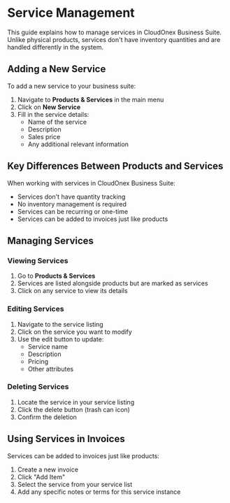 # Service Management

This guide explains how to manage services in CloudOnex Business Suite. Unlike physical products, services don't have inventory quantities and are handled differently in the system.

## Adding a New Service

To add a new service to your business suite:

1.  Navigate to **Products & Services** in the main menu
2.  Click on **New Service**
3.  Fill in the service details:
    - Name of the service
    - Description
    - Sales price
    - Any additional relevant information

## Key Differences Between Products and Services

When working with services in CloudOnex Business Suite:

- Services don't have quantity tracking
- No inventory management is required
- Services can be recurring or one-time
- Services can be added to invoices just like products

## Managing Services

### Viewing Services

1.  Go to **Products & Services**
2.  Services are listed alongside products but are marked as services
3.  Click on any service to view its details

### Editing Services

1.  Navigate to the service listing
2.  Click on the service you want to modify
3.  Use the edit button to update:
    - Service name
    - Description
    - Pricing
    - Other attributes

### Deleting Services

1.  Locate the service in your service listing
2.  Click the delete button (trash can icon)
3.  Confirm the deletion

## Using Services in Invoices

Services can be added to invoices just like products:

1.  Create a new invoice
2.  Click "Add Item"
3.  Select the service from your service list
4.  Add any specific notes or terms for this service instance
